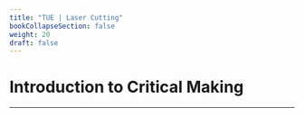 ```yaml
---
title: "TUE | Laser Cutting"
bookCollapseSection: false
weight: 20
draft: false
---
```


# Introduction to Critical Making

---
